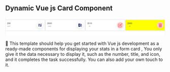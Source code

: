 ## Dynamic Vue js Card Component

<!-- ![card image](src/assets/cardsimage.png) -->

![card image](https://github.com/AbderrahmaneAmerhhi/Dynamic-Responsive-Statistics-Cards/blob/main/src/assets/cardsimage.png)

📃 This template should help you get started with Vue js development as a ready-made components for displaying your stats in a form card ,
You only give it the data necessary to display it, such as the number, title, and icon, and it completes the task successfully. You can also add your own touch to it.
